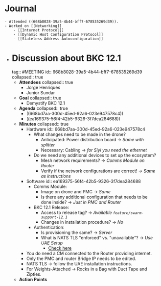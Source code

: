 # Journal
	- Attended ((668b8028-39a5-4b44-bff7-678535269d39)).
	- Worked on [[Networking]]
		- [[Internet Protocol]]
		- [[Dynamic Host Configuration Protocol]]
		- [[Stateless Address Autoconfiguration]]
- # Discussion about BKC 12.1
  tag:: #MEETING
  id:: 668b8028-39a5-4b44-bff7-678535269d39
  collapsed:: true
	- **Attendees**
	  collapsed:: true
		- Jorge Henriques
		- Junior Sundar
	- **Goal**
	  collapsed:: true
		- Demystify BKC 12.1
	- **Agenda**
	  collapsed:: true
		- ((668bd7aa-300d-45ed-92a6-023e947578c4))
		- ((ea169375-56f4-42b5-9326-3f7dea284688))
	- **Minutes**
	  collapsed:: true
		- Hardware
		  id:: 668bd7aa-300d-45ed-92a6-023e947578c4
			- What changes need to be made in the drone?
				- Anticipated: Power distribution board -> *Same with splitter*
				- Necessary: Cabling -> *for Siyi you need the ethernet*
			- Do we need any additional devices to set up the ecosystem?
				- Mesh network requirements? -> *Comms Module on Router*
				- Verify if the network configurations are correct! -> *Same as instructions*
		- Software
		  id:: ea169375-56f4-42b5-9326-3f7dea284688
			- Comms Module:
				- Image on drone and PMC -> *Same*
				- Is there any additional configuration that needs to be done inside? -> *Just in PMC and Router*
			- BKC 12.1 Release:
				- Access to release tag? -> *Available `feature/swarm-support-12.1`*
				- Changes in installation procedure? -> *No*
			- Authentication:
				- Is provisioning the same? -> *Server*
				- What is NATS TLS "enforced" vs. "unavailable"? -> *Use UAE Setup*
					- [Check here](https://ssrc.atlassian.net/wiki/spaces/DRON/pages/949026896/BKC+12.1#Repository-Branches-(Temporary)%2F)
		- You do need a CM connected to the Router providing internet.
		- Only the PMC and router Bridge IP needs to be edited.
		- NATS TLS -> follow the UAE installation instructions.
		- For Weights-Attached -> Rocks in a Bag with Duct Tape and Zipties.
	- **Action Points**